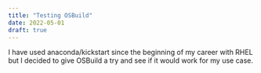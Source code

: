 ```yaml
---
title: "Testing OSBuild"
date: 2022-05-01
draft: true
---
```


I have used anaconda/kickstart since the beginning of my career with RHEL but I decided
to give OSBuild a try and see if it would work for my use case.

<!--more-->
